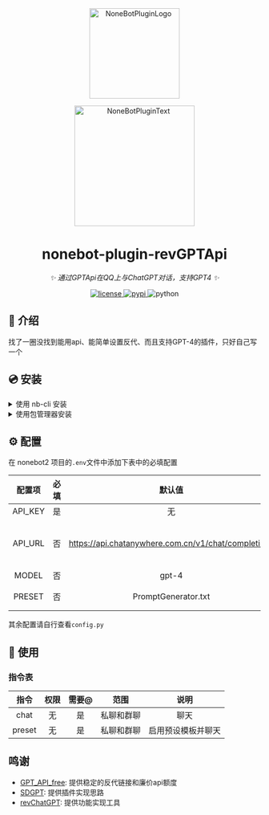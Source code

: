 <div align="center">
  <a href="https://v2.nonebot.dev/store"><img src="https://github.com/A-kirami/nonebot-plugin-template/blob/resources/nbp_logo.png" width="180" height="180" alt="NoneBotPluginLogo"></a>
  <br>
  <p><img src="https://github.com/A-kirami/nonebot-plugin-template/blob/resources/NoneBotPlugin.svg" width="240" alt="NoneBotPluginText"></p>
</div>

<div align="center">

# nonebot-plugin-revGPTApi

_✨ 通过GPTApi在QQ上与ChatGPT对话，支持GPT4 ✨_


<a href="./LICENSE">
    <img src="https://img.shields.io/github/license/owner/nonebot-plugin-example.svg" alt="license">
</a>
<a href="https://pypi.python.org/pypi/nonebot-plugin-example">
    <img src="https://img.shields.io/pypi/v/nonebot-plugin-example.svg" alt="pypi">
</a>
<img src="https://img.shields.io/badge/python-3.8+-blue.svg" alt="python">

</div>

## 📖 介绍

找了一圈没找到能用api、能简单设置反代、而且支持GPT-4的插件，只好自己写一个

## 💿 安装

<details>
<summary>使用 nb-cli 安装</summary>
在 nonebot2 项目的根目录下打开命令行, 输入以下指令即可安装

    nb plugin install nonebot-plugin-revgptapi

</details>

<details>
<summary>使用包管理器安装</summary>
在 nonebot2 项目的插件目录下, 打开命令行, 根据你使用的包管理器, 输入相应的安装命令

<details>
<summary>pip</summary>

    pip install nonebot-plugin-revgptapi
</details>
<details>
<summary>pdm</summary>

    pdm add nonebot-plugin-revgptapi
</details>
<details>
<summary>poetry</summary>

    poetry add nonebot-plugin-revgptapi
</details>
<details>
<summary>conda</summary>

    conda install nonebot-plugin-revgptapi
</details>

打开 nonebot2 项目根目录下的 `pyproject.toml` 文件, 在 `[tool.nonebot]` 部分追加写入

    plugins = ["nonebot_plugin_revgptapi"]

</details>

## ⚙️ 配置

在 nonebot2 项目的`.env`文件中添加下表中的必填配置

| 配置项 | 必填 | 默认值 | 说明 |
|:-----:|:----:|:----:|:----:|
| API_KEY | 是 | 无 | api key |
| API_URL | 否 | https://api.chatanywhere.com.cn/v1/chat/completions | 默认使用[GPT_API_free](https://github.com/chatanywhere/GPT_API_free)仓库的反代链接 |
| MODEL | 否 | gpt-4 | 使用的模型 |
| PRESET | 否 | PromptGenerator.txt | 预设模板文件名 |

其余配置请自行查看`config.py`

## 🎉 使用
### 指令表
| 指令 | 权限 | 需要@ | 范围 | 说明 |
|:-----:|:----:|:----:|:----:|:----:|
| chat | 无 | 是 | 私聊和群聊 | 聊天 |
| preset | 无 | 是 | 私聊和群聊 | 启用预设模板并聊天 |

## 鸣谢
- [GPT_API_free](https://github.com/chatanywhere/GPT_API_free): 提供稳定的反代链接和廉价api额度
- [SDGPT](https://github.com/thx114/SDGPT): 提供插件实现思路
- [revChatGPT](https://github.com/acheong08/ChatGPT): 提供功能实现工具